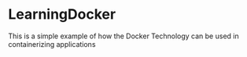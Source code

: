 # LearningDocker

This is a simple example of how the Docker Technology can be used in containerizing applications
